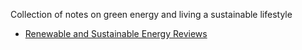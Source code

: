 Collection of notes on green energy and living a sustainable lifestyle

- [Renewable and Sustainable Energy
   Reviews](http://www.sciencedirect.com/science/journal/13640321/1/3)
